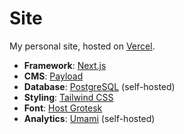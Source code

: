 # Site

My personal site, hosted on [Vercel](https://vercel.com/).

- **Framework**: [Next.js](https://nextjs.org/)
- **CMS**: [Payload](https://payloadcms.com/)
- **Database**: [PostgreSQL](https://www.postgresql.org/) (self-hosted)
- **Styling**: [Tailwind CSS](https://tailwindcss.com/)
- **Font**: [Host Grotesk](https://elementtype.co/host-grotesk/)
- **Analytics**: [Umami](https://umami.is/) (self-hosted)
